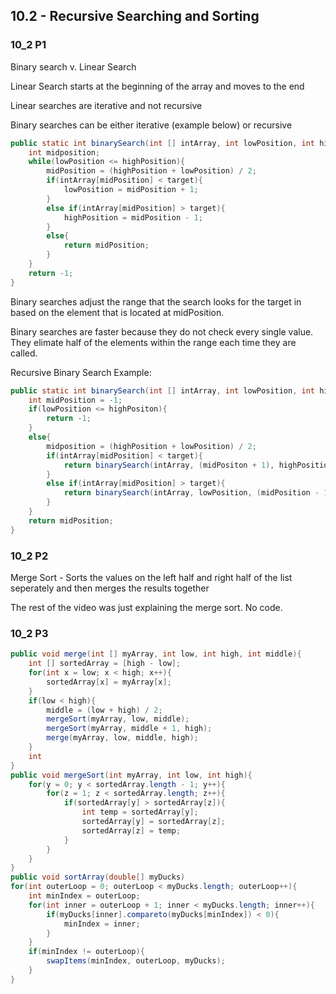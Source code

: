 ## 10.2 - Recursive Searching and Sorting
### 10_2 P1
Binary search v. Linear Search

Linear Search starts at the beginning of the array and moves to the end

Linear searches are iterative and not recursive

Binary searches can be either iterative (example below) or recursive
```java
public static int binarySearch(int [] intArray, int lowPosition, int highPosition, int target){
    int midposition;
    while(lowPosition <= highPosition){
        midPosition = (highPosition + lowPosition) / 2;
        if(intArray[midPosition] < target){
            lowPosition = midPosition + 1;
        }
        else if(intArray[midPosition] > target){
            highPosition = midPosition - 1;
        }
        else{
            return midPosition;
        }
    }
    return -1;
}
```
Binary searches adjust the range that the search looks for the target in based on the element that is located at midPosition.

Binary searches are faster because they do not check every single value. They elimate half of the elements within the range each time they are called.

Recursive Binary Search Example:
```java
public static int binarySearch(int [] intArray, int lowPosition, int highPosition, int target){
    int midPosition = -1;
    if(lowPosition <= highPositon){
        return -1;
    }
    else{
        midposition = (highPosition + lowPosition) / 2;
        if(intArray[midPosition] < target){
            return binarySearch(intArray, (midPositon + 1), highPosition, target);
        }
        else if(intArray[midPosition] > target){
            return binarySearch(intArray, lowPosition, (midPosition - 1), target);
        }
    }
    return midPosition;
}
```
### 10_2 P2
Merge Sort - Sorts the values on the left half and right half of the list seperately and then merges the results together

The rest of the video was just explaining the merge sort. No code.
### 10_2 P3
```java
public void merge(int [] myArray, int low, int high, int middle){
    int [] sortedArray = [high - low];
    for(int x = low; x < high; x++){
        sortedArray[x] = myArray[x];
    }
    if(low < high){
        middle = (low + high) / 2;
        mergeSort(myArray, low, middle);
        mergeSort(myArray, middle + 1, high);
        merge(myArray, low, middle, high);
    }
    int 
}
public void mergeSort(int myArray, int low, int high){
    for(y = 0; y < sortedArray.length - 1; y++){
        for(z = 1; z < sortedArray.length; z++){        
            if(sortedArray[y] > sortedArray[z]){
                int temp = sortedArray[y];
                sortedArray[y] = sortedArray[z];
                sortedArray[z] = temp;
            }
        }
    }
}
public void sortArray(double[] myDucks)
for(int outerLoop = 0; outerLoop < myDucks.length; outerLoop++){
    int minIndex = outerLoop;
    for(int inner = outerLoop + 1; inner < myDucks.length; inner++){
        if(myDucks[inner].compareto(myDucks[minIndex]) < 0){
            minIndex = inner;
        }
    }
    if(minIndex != outerLoop){
        swapItems(minIndex, outerLoop, myDucks);
    }
}
```

